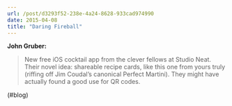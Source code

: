```yaml
---
url: /post/d3293f52-238e-4a24-8628-933cad974990
date: 2015-04-08
title: "Daring Fireball"
---
```


**John Gruber:**



> New free iOS cocktail app from the clever fellows at Studio Neat. Their novel idea: shareable recipe cards, like this one from yours truly (riffing off Jim Coudal’s canonical Perfect Martini). They might have actually found a good use for QR codes. 



(#blog)